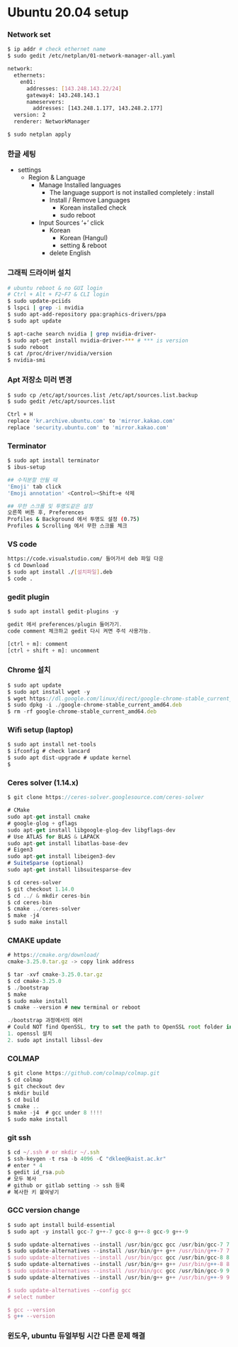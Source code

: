 # Ubuntu 20.04 setup

### Network set

```bash
$ ip addr # check ethernet name
$ sudo gedit /etc/netplan/01-network-manager-all.yaml

network:
  ethernets:
    en01:
      addresses: [143.248.143.22/24]
      gateway4: 143.248.143.1
      nameservers:
        addresses: [143.248.1.177, 143.248.2.177]
  version: 2
  renderer: NetworkManager

$ sudo netplan apply
```

### 한글 세팅

- settings
    - Region & Language
        - Manage Installed languages
            - The language support is not installed completely : install
            - Install / Remove Languages
                - Korean installed check
                - sudo reboot
        - Input Sources ‘+’ click
            - Korean
                - Korean (Hangul)
                - setting & reboot
            - delete English

### 그래픽 드라이버 설치

```bash
# ubuntu reboot & no GUI login
# Ctrl + Alt + F2~F7 & CLI login
$ sudo update-pciids
$ lspci | grep -i nvidia
$ sudo apt-add-repository ppa:graphics-drivers/ppa
$ sudo apt update

$ apt-cache search nvidia | grep nvidia-driver-
$ sudo apt-get install nvidia-driver-*** # *** is version
$ sudo reboot
$ cat /proc/driver/nvidia/version
$ nvidia-smi

```

### Apt 저장소 미러 변경

```bash
$ sudo cp /etc/apt/sources.list /etc/apt/sources.list.backup
$ sudo gedit /etc/apt/sources.list

Ctrl + H
replace 'kr.archive.ubuntu.com' to 'mirror.kakao.com'
replace 'security.ubuntu.com' to 'mirror.kakao.com'
```

### Terminator

```bash
$ sudo apt install terminator
$ ibus-setup

## 수직분할 안될 때
'Emoji' tab click
'Emoji annotation' <Control><Shift>e 삭제

## 무한 스크롤 및 투명도같은 설정
오른쪽 버튼 후, Preferences
Profiles & Background 에서 투명도 설정 (0.75)
Profiles & Scrolling 에서 무한 스크롤 체크
```

### VS code

```bash
https://code.visualstudio.com/ 들어가서 deb 파일 다운
$ cd Download
$ sudo apt install ./[설치파일].deb
$ code .
```

### gedit plugin

```jsx
$ sudo apt install gedit-plugins -y

gedit 에서 preferences/plugin 들어가기.
code comment 체크하고 gedit 다시 켜면 주석 사용가능.

[ctrl + m]: comment
[ctrl + shift + m]: uncomment
```

### Chrome 설치

```jsx
$ sudo apt update
$ sudo apt install wget -y
$ wget https://dl.google.com/linux/direct/google-chrome-stable_current_amd64.deb
$ sudo dpkg -i ./google-chrome-stable_current_amd64.deb
$ rm -rf google-chrome-stable_current_amd64.deb
```

### Wifi setup (laptop)

```jsx
$ sudo apt install net-tools
$ ifconfig # check lancard
$ sudo apt dist-upgrade # update kernel
$ 
```

### Ceres solver (1.14.x)

```jsx
$ git clone https://ceres-solver.googlesource.com/ceres-solver

# CMake
sudo apt-get install cmake
# google-glog + gflags
sudo apt-get install libgoogle-glog-dev libgflags-dev
# Use ATLAS for BLAS & LAPACK
sudo apt-get install libatlas-base-dev
# Eigen3
sudo apt-get install libeigen3-dev
# SuiteSparse (optional)
sudo apt-get install libsuitesparse-dev

$ cd ceres-solver
$ git checkout 1.14.0
$ cd ../ & mkdir ceres-bin
$ cd ceres-bin
$ cmake ../ceres-solver
$ make -j4
$ sudo make install
```

### CMAKE update

```jsx
# https://cmake.org/download/ 
cmake-3.25.0.tar.gz -> copy link address

$ tar -xvf cmake-3.25.0.tar.gz
$ cd cmake-3.25.0
$ ./bootstrap
$ make
$ sudo make install
$ cmake --version # new terminal or reboot

./bootstrap 과정에서의 에러
# Could NOT find OpenSSL, try to set the path to OpenSSL root folder in the system variable OPENSSL_ROOT_DIR
1. openssl 설치
2. sudo apt install libssl-dev
```

### COLMAP

```jsx
$ git clone https://github.com/colmap/colmap.git
$ cd colmap
$ git checkout dev
$ mkdir build
$ cd build
$ cmake ..
$ make -j4  # gcc under 8 !!!!
$ sudo make install
```

### git ssh

```jsx
$ cd ~/.ssh # or mkdir ~/.ssh
$ ssh-keygen -t rsa -b 4096 -C "dklee@kaist.ac.kr"
# enter * 4
$ gedit id_rsa.pub
# 모두 복사
# github or gitlab setting -> ssh 등록
# 복사한 키 붙여넣기
```

### GCC version change

```jsx
$ sudo apt install build-essential
$ sudo apt -y install gcc-7 g++-7 gcc-8 g++-8 gcc-9 g++-9

$ sudo update-alternatives --install /usr/bin/gcc gcc /usr/bin/gcc-7 7
$ sudo update-alternatives --install /usr/bin/g++ g++ /usr/bin/g++-7 7
$ sudo update-alternatives --install /usr/bin/gcc gcc /usr/bin/gcc-8 8
$ sudo update-alternatives --install /usr/bin/g++ g++ /usr/bin/g++-8 8
$ sudo update-alternatives --install /usr/bin/gcc gcc /usr/bin/gcc-9 9
$ sudo update-alternatives --install /usr/bin/g++ g++ /usr/bin/g++-9 9

$ sudo update-alternatives --config gcc
# select number

$ gcc --version
$ g++ --version
```

### 윈도우, ubuntu 듀얼부팅 시간 다른 문제 해결